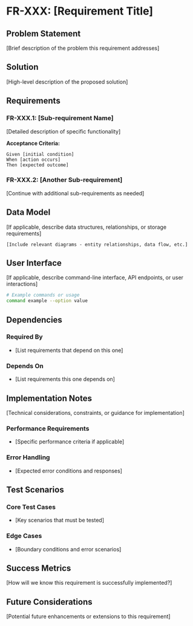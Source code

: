 # FR-XXX: [Requirement Title]

## Problem Statement

[Brief description of the problem this requirement addresses]

## Solution

[High-level description of the proposed solution]

## Requirements

### FR-XXX.1: [Sub-requirement Name]
[Detailed description of specific functionality]

**Acceptance Criteria:**
```gherkin
Given [initial condition]
When [action occurs]
Then [expected outcome]
```

### FR-XXX.2: [Another Sub-requirement]
[Continue with additional sub-requirements as needed]

## Data Model

[If applicable, describe data structures, relationships, or storage requirements]

```mermaid
[Include relevant diagrams - entity relationships, data flow, etc.]
```

## User Interface

[If applicable, describe command-line interface, API endpoints, or user interactions]

```bash
# Example commands or usage
command example --option value
```

## Dependencies

### Required By
- [List requirements that depend on this one]

### Depends On
- [List requirements this one depends on]

## Implementation Notes

[Technical considerations, constraints, or guidance for implementation]

### Performance Requirements
- [Specific performance criteria if applicable]

### Error Handling
- [Expected error conditions and responses]

## Test Scenarios

### Core Test Cases
- [Key scenarios that must be tested]

### Edge Cases
- [Boundary conditions and error scenarios]

## Success Metrics

[How will we know this requirement is successfully implemented?]

## Future Considerations

[Potential future enhancements or extensions to this requirement]
